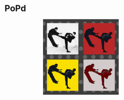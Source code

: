 # PoPd
<p align="center">
  <img width="250" height="250" src="https://github.com/vijishmadhavan/PoPd/blob/master/Images/unnamed-tile.jpg">
</p>

